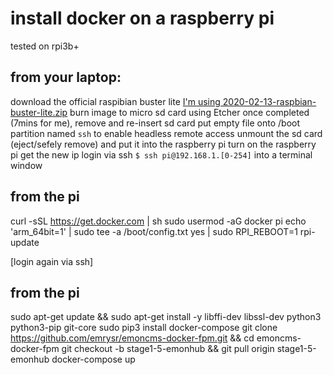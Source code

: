 # install docker on a raspberry pi
tested on rpi3b+

from your laptop:
--------------
download the official raspibian buster lite [I'm using 2020-02-13-raspbian-buster-lite.zip](magnet:?xt=urn:btih:2213f24bca4031663b3dfa99fb554dce8cfcb5da&dn=2020-02-13-raspbian-buster-lite.zip&tr=http%3A%2F%2Ftracker.raspberrypi.org%3A6969%2Fannounce)
burn image to micro sd card using Etcher
once completed (7mins for me), remove and re-insert sd card
put empty file onto /boot partition named `ssh` to enable headless remote access
unmount the sd card (eject/sefely remove) and put it into the raspberry pi
turn on the raspberry pi
get the new ip 
login via ssh `$ ssh pi@192.168.1.[0-254]` into a terminal window

from the pi
-------------
curl -sSL https://get.docker.com | sh
sudo usermod -aG docker pi
echo 'arm_64bit=1' | sudo tee -a /boot/config.txt
yes | sudo RPI_REBOOT=1 rpi-update

[login again via ssh]


from the pi
-------------
sudo apt-get update && sudo apt-get install -y libffi-dev libssl-dev python3 python3-pip git-core
sudo pip3 install docker-compose
git clone https://github.com/emrysr/emoncms-docker-fpm.git && cd emoncms-docker-fpm
git checkout -b stage1-5-emonhub && git pull origin stage1-5-emonhub
docker-compose up
